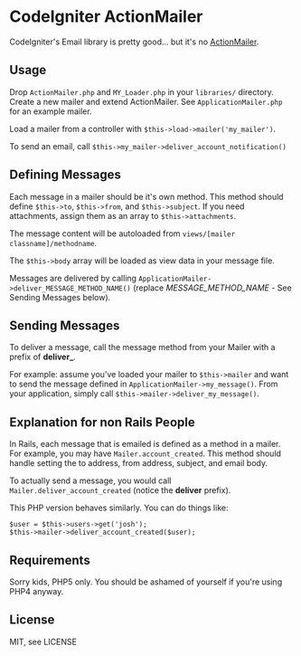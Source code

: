 # CodeIgniter ActionMailer

CodeIgniter's Email library is pretty good...
but it's no [ActionMailer](http://api.rubyonrails.org/classes/ActionMailer/Base.html).


## Usage

Drop `ActionMailer.php` and `MY_Loader.php` in your `libraries/` directory.
Create a new mailer and extend ActionMailer. See `ApplicationMailer.php` for
an example mailer.

Load a mailer from a controller with `$this->load->mailer('my_mailer')`.

To send an email, call `$this->my_mailer->deliver_account_notification()`


## Defining Messages

Each message in a mailer should be it's own method. This method should define
`$this->to`, `$this->from`, and `$this->subject`. If you
need attachments, assign them as an array to `$this->attachments`.

The message content will be autoloaded from `views/[mailer classname]/methodname`.

The `$this->body` array will be loaded as view data in your message file.

Messages are delivered by calling `ApplicationMailer->deliver_MESSAGE_METHOD_NAME()`
(replace *MESSAGE_METHOD_NAME* - See Sending Messages below).


## Sending Messages

To deliver a message, call the message method from your Mailer with a
prefix of **deliver_**.

For example: assume you've loaded your mailer to `$this->mailer` and want to send
the message defined in `ApplicationMailer->my_message()`. From your application, simply
call `$this->mailer->deliver_my_message()`.


## Explanation for non Rails People

In Rails, each message that is emailed is defined as a method in a mailer. For example,
you may have `Mailer.account_created`.  This method should handle setting the to address,
from address, subject, and email body.

To actually send a message, you would call `Mailer.deliver_account_created` (notice
the **deliver** prefix).

This PHP version behaves similarly. You can do things like:

    $user = $this->users->get('josh');
    $this->mailer->deliver_account_created($user);


## Requirements

Sorry kids, PHP5 only. You should be ashamed of yourself if you're using PHP4 anyway.


## License

MIT, see LICENSE
